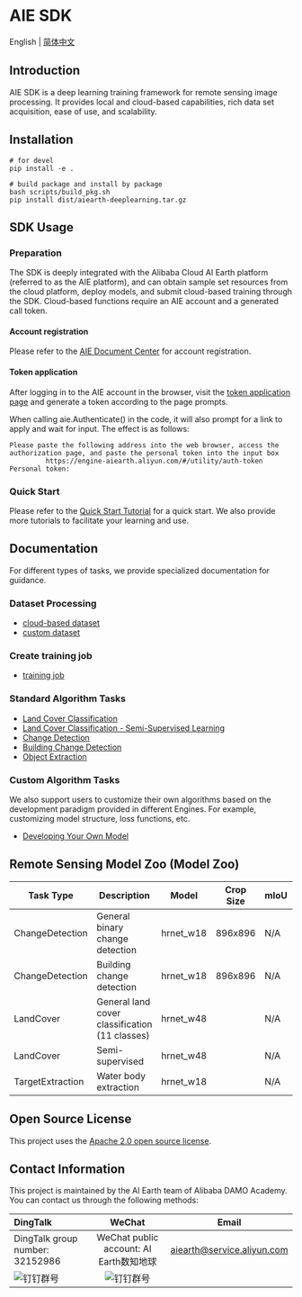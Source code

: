 # AIE SDK

English | [简体中文](README.md)

## Introduction

AIE SDK is a deep learning training framework for remote sensing image processing. It provides local and cloud-based capabilities, rich data set acquisition, ease of use, and scalability.

## Installation

```
# for devel
pip install -e .

# build package and install by package
bash scripts/build_pkg.sh
pip install dist/aiearth-deeplearning.tar.gz
```

## SDK Usage

### Preparation 

The SDK is deeply integrated with the Alibaba Cloud AI Earth platform (referred to as the AIE platform), and can obtain sample set resources from the cloud platform, deploy models, and submit cloud-based training through the SDK. Cloud-based functions require an AIE account and a generated call token.

#### Account registration
Please refer to the [AIE Document Center](https://engine-aiearth.aliyun.com/docs/page/guide?d=573e72) for account registration.


#### Token application
After logging in to the AIE account in the browser, visit the [token application page](https://engine-aiearth.aliyun.com/#/utility/auth-token) and generate a token according to the page prompts.

When calling aie.Authenticate() in the code, it will also prompt for a link to apply and wait for input. The effect is as follows:
```
Please paste the following address into the web browser, access the authorization page, and paste the personal token into the input box
         https://engine-aiearth.aliyun.com/#/utility/auth-token
Personal token:
```

### Quick Start
Please refer to the [Quick Start Tutorial](quickstart.ipynb) for a quick start. We also provide more tutorials to facilitate your learning and use.

## Documentation

For different types of tasks, we provide specialized documentation for guidance.

### Dataset Processing
* [cloud-based dataset](docs/dataset/cloud.md)
* [custom dataset](docs/dataset/custom.md)

### Create training job
* [training job](docs/train/train.md)

### Standard Algorithm Tasks
* [Land Cover Classification](aiearth/deeplearning/trainer/mmseg/configs/LandCover/README.md)
* [Land Cover Classification - Semi-Supervised Learning](aiearth/deeplearning/trainer/mmseg/configs/LandCover/README.md#configuration-4-semi-supervised-training-mkd)
* [Change Detection](aiearth/deeplearning/trainer/mmseg/configs/ChangeDet/README.md)
* [Building Change Detection](aiearth/deeplearning/trainer/mmseg/configs/BuildingChange/README.md)
* [Object Extraction](aiearth/deeplearning/trainer/mmseg/configs/TargetExtraction/README.md)

### Custom Algorithm Tasks
We also support users to customize their own algorithms based on the development paradigm provided in different Engines. For example, customizing model structure, loss functions, etc.
* [Developing Your Own Model](docs/model/custom_model.md)

## Remote Sensing Model Zoo (Model Zoo)

| Task Type        | Description                                    | Model     | Crop Size | mIoU | Config                                                                                                               |
| ---------------- | ---------------------------------------------- | --------- | --------- | ---- | -------------------------------------------------------------------------------------------------------------------- |
| ChangeDetection  | General binary change detection                | hrnet_w18 | 896x896   | N/A  | [config](aiearth/deeplearning/trainer/mmseg/configs/ChangeDet/hrnet_w18_base_150k_new512_cosine_lr_batch_48_v25.py)                |
| ChangeDetection  | Building change detection                      | hrnet_w18 | 896x896   | N/A  | [config](aiearth/deeplearning/trainer/mmseg/configs/BuildingChange/hrnet_w18_base_150k_new512_cosine_lr_batch_48_builingchange.py) |
| LandCover        | General land cover classification (11 classes) | hrnet_w48 |           | N/A  | [config](aiearth/deeplearning/trainer/mmseg/configs/LandCover/fcn_hr48_1024x1024_16k_landcover.py)                                 |
| LandCover        | Semi-supervised                                | hrnet_w48 |           | N/A  | [config](aiearth/deeplearning/trainer/mmseg/configs/LandCover/semi.py)                                                             |
| TargetExtraction | Water body extraction                          | hrnet_w18 |           | N/A  | [config](aiearth/deeplearning/trainer/mmseg/configs/TargetExtraction/fcn_hr18_1024x1024_40k4_bceious1w1.0.py)                      |


## Open Source License

This project uses the [Apache 2.0 open source license](LICENSE). 

## Contact Information

This project is maintained by the AI Earth team of Alibaba DAMO Academy. You can contact us through the following methods:

| DingTalk    | WeChat  |Email  
| :----------- | :-----------: |:-----------: |
| DingTalk group number: 32152986 | WeChat public account: AI Earth数知地球 |aiearth@service.aliyun.com
| ![钉钉群号](https://img.alicdn.com/imgextra/i2/O1CN01XW3sCk1JlBoQ5tKAd_!!6000000001068-2-tps-159-160.png "钉钉群号") | ![钉钉群号](https://img.alicdn.com/imgextra/i2/O1CN0109JceF1W63CuznFtA_!!6000000002738-2-tps-160-160.png "钉钉群号") |

